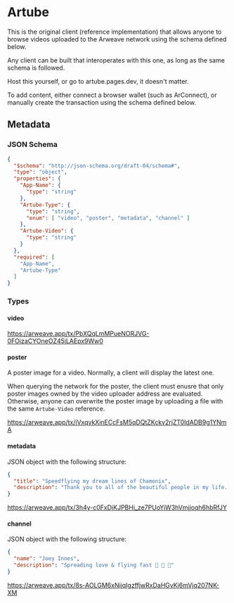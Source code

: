 # Artube
This is the original client (reference implementation) that allows anyone to browse videos uploaded to the Arweave network using the schema defined below.

Any client can be built that interoperates with this one, as long as the same schema is followed.

Host this yourself, or go to artube.pages.dev, it doesn't matter.

To add content, either connect a browser wallet (such as ArConnect), or manually create the transaction using the schema defined below.

## Metadata
### JSON Schema
```json
{
  "$schema": "http://json-schema.org/draft-04/schema#",
  "type": "object",
  "properties": {
    "App-Name": {
      "type": "string"
    },
    "Artube-Type": {
      "type": "string",
      "enum": [ "video", "poster", "metadata", "channel" ]
    },
    "Artube-Video": {
      "type": "string"
    }
  },
  "required": [
    "App-Name",
    "Artube-Type"
  ]
}
```

### Types
#### video
https://arweave.app/tx/PbXQqLmMPueNORJVG-0FOizaCYOneOZ45iLAEpx9Ww0

#### poster
A poster image for a video. Normally, a client will display the latest one.

When querying the network for the poster, the client must enusre that only poster images owned by the video uploader address are evaluated. Otherwise, anyone can overwrite the poster image by uploading a file with the same `Artube-Video` reference.

https://arweave.app/tx/iVxqvkXinECcFsM5qDQtZKckv2rjZT0ldADB9g1YNmA

#### metadata
JSON object with the following structure:
```json
{
  "title": "Speedflying my dream lines of Chamonix",
  "description": "Thank you to all of the beautiful people in my life. Mucho love"
}
```
https://arweave.app/tx/3h4y-c0FxDjKJPBHi_ze7PUoYiW3hVmjjoqh6hbRfJY

#### channel
JSON object with the following structure:
```json
{
  "name": "Joey Innes",
  "description": "Spreading love & flying fast 🤍 🚀 🌱"
}
```
https://arweave.app/tx/8s-AOLGM6xNijqIgzffjwRxDaHGyKj6mVjq207NK-XM